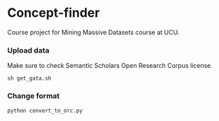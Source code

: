 # Concept-finder
Course project for Mining Massive Datasets course at UCU.

### Upload data
Make sure to check Semantic Scholars Open Research Corpus license.
```
sh get_gata.sh
```

### Change format
```
python convert_to_orc.py
```
